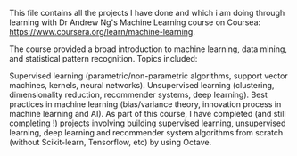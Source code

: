 This file contains all the projects I have done and which i am doing through learning with Dr Andrew Ng's Machine Learning course on Coursea: https://www.coursera.org/learn/machine-learning.

The course provided a broad introduction to machine learning, data mining, and statistical pattern recognition. Topics included:

Supervised learning (parametric/non-parametric algorithms, support vector machines, kernels, neural networks).
Unsupervised learning (clustering, dimensionality reduction, recommender systems, deep learning).
Best practices in machine learning (bias/variance theory, innovation process in machine learning and AI).
As part of this course, I have completed (and still completing !) projects involving building supervised learning, unsupervised learning, deep learning and recommender system algorithms from scratch (without Scikit-learn, Tensorflow, etc) by using Octave.


